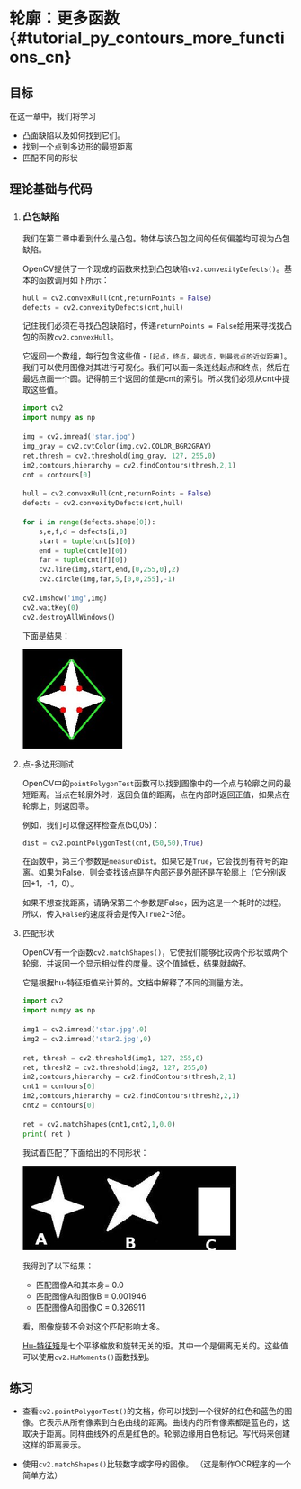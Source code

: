 # 轮廓：更多函数{#tutorial_py_contours_more_functions_cn}

## 目标

在这一章中，我们将学习
- 凸面缺陷以及如何找到它们。
- 找到一个点到多边形的最短距离
- 匹配不同的形状

## 理论基础与代码

1. ### 凸包缺陷

   我们在第二章中看到什么是凸包。物体与该凸包之间的任何偏差均可视为凸包缺陷。

   OpenCV提供了一个现成的函数来找到凸包缺陷`cv2.convexityDefects()`。基本的函数调用如下所示：

   ```python
   hull = cv2.convexHull(cnt,returnPoints = False)
   defects = cv2.convexityDefects(cnt,hull)
   ```

   记住我们必须在寻找凸包缺陷时，传递`returnPoints = False`给用来寻找找凸包的函数`cv2.convexHull`。

   它返回一个数组，每行包含这些值 - `[起点，终点，最远点，到最远点的近似距离]`。我们可以使用图像对其进行可视化。我们可以画一条连线起点和终点，然后在最远点画一个圆。记得前三个返回的值是cnt的索引。所以我们必须从cnt中提取这些值。

   ```python
   import cv2
   import numpy as np

   img = cv2.imread('star.jpg')
   img_gray = cv2.cvtColor(img,cv2.COLOR_BGR2GRAY)
   ret,thresh = cv2.threshold(img_gray, 127, 255,0)
   im2,contours,hierarchy = cv2.findContours(thresh,2,1)
   cnt = contours[0]

   hull = cv2.convexHull(cnt,returnPoints = False)
   defects = cv2.convexityDefects(cnt,hull)

   for i in range(defects.shape[0]):
       s,e,f,d = defects[i,0]
       start = tuple(cnt[s][0])
       end = tuple(cnt[e][0])
       far = tuple(cnt[f][0])
       cv2.line(img,start,end,[0,255,0],2)
       cv2.circle(img,far,5,[0,0,255],-1)

   cv2.imshow('img',img)
   cv2.waitKey(0)
   cv2.destroyAllWindows()
   ```

   下面是结果：

   ![image](images/defects.jpg)

2. 点-多边形测试

   OpenCV中的`pointPolygonTest`函数可以找到图像中的一个点与轮廓之间的最短距离。当点在轮廓外时，返回负值的距离，点在内部时返回正值，如果点在轮廓上，则返回零。

   例如，我们可以像这样检查点(50,05)：

   ```python
   dist = cv2.pointPolygonTest(cnt,(50,50),True)
   ```

   在函数中，第三个参数是`measureDist`。如果它是`True`，它会找到有符号的距离。如果为False，则会查找该点是在内部还是外部还是在轮廓上（它分别返回+1，-1，0）。

   如果不想查找距离，请确保第三个参数是False，因为这是一个耗时的过程。所以，传入`False`的速度将会是传入`True`2-3倍。

3. 匹配形状

   OpenCV有一个函数`cv2.matchShapes()`，它使我们能够比较两个形状或两个轮廓，并返回一个显示相似性的度量。这个值越低，结果就越好。

   它是根据hu-特征矩值来计算的。文档中解释了不同的测量方法。

   ```python
   import cv2
   import numpy as np

   img1 = cv2.imread('star.jpg',0)
   img2 = cv2.imread('star2.jpg',0)

   ret, thresh = cv2.threshold(img1, 127, 255,0)
   ret, thresh2 = cv2.threshold(img2, 127, 255,0)
   im2,contours,hierarchy = cv2.findContours(thresh,2,1)
   cnt1 = contours[0]
   im2,contours,hierarchy = cv2.findContours(thresh2,2,1)
   cnt2 = contours[0]

   ret = cv2.matchShapes(cnt1,cnt2,1,0.0)
   print( ret )
   ```

   我试着匹配了下面给出的不同形状：

   ![image](images/matchshapes.jpg)

   我得到了以下结果：

   - 匹配图像A和其本身= 0.0
   - 匹配图像A和图像B = 0.001946
   - 匹配图像A和图像C = 0.326911

   看，图像旋转不会对这个匹配影响太多。

   [Hu-特征矩](http://en.wikipedia.org/wiki/Image_moment#Rotation_invariant_moments)是七个平移缩放和旋转无关的矩。其中一个是偏离无关的。这些值可以使用`cv2.HuMoments()`函数找到。

## 练习

- 查看`cv2.pointPolygonTest()`的文档，你可以找到一个很好的红色和蓝色的图像。它表示从所有像素到白色曲线的距离。曲线内的所有像素都是蓝色的，这取决于距离。同样曲线外的点是红色的。轮廓边缘用白色标记。写代码来创建这样的距离表示。

- 使用`cv2.matchShapes()`比较数字或字母的图像。 （这是制作OCR程序的一个简单方法）